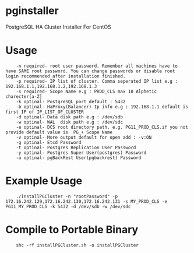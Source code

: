 # pginstaller
PostgreSQL HA Cluster Installer For CentOS

# Usage
        -n required- root user password. Remember all machines have to have SAME root password. You can change passwords or disable root login recommended after installation finished.
        -p required- IP list of cluster. Comma seperated IP list e.g : 192.168.1.1,192.168.1.2,192.168.1.3
        -s required- Scope Name e.g : PROD_CLS max 10 Alphetic charecter[a-Z]
        -k optinal- PostgreSQL port default : 5432
        -b optinal- HaProxy(Balancer) Ip info e.g : 192.168.1.1 default is first IP of IP_LIST_OF_CLUSTER
        -d optinal- Data disk path e.g : /dev/sdb
        -w optinal- WAL  disk path e.g : /dev/sdc
        -e optinal- DCS root directory path. e.g. PG11_PROD_CLS.if you not provide default value is  PG_+ Scope Name
        -v optinal- More output default for open add : -v:ON 
        -g optinal- Etcd Password
        -t optinal- Postgres Replication User Password
        -y optinal- Postgres Super User(postgres) Password
        -u optinal- pgBackRest User(pgbackrest) Password

# Example Usage
        ./installPGCluster -n "rootPassword" -p 172.16.242.129,172.16.242.130,172.16.242.131 -s MY_PROD_CLS -e PG11_MY_PROD_CLS -k 5432 -d /dev/sdb -w /dev/sdc
    
    
    
    
# Compile to Portable Binary
        shc -rf installPGCluster.sh -o installPGCluster